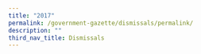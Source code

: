 ```yaml
---
title: "2017"
permalink: /government-gazette/dismissals/permalink/
description: ""
third_nav_title: Dismissals
---
```

